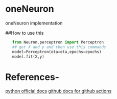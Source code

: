 # oneNeuron
oneNeuron implementation


##How to use this
```python
   from Neuron.perceptron import Perceptron
   ## get X and y and then use this commands
   model=Perceptron(eta=eta,epochs=epochs)
   model.fit(X,y)
   ```





# References-
[python official docs](https://packaging.python.org/tutorials/packaging-projects/)
[github docs for github actions](https://docs.github.com/en/actions/automating-builds-and-tests/building-and-testing-python#publishing-to-package-registries)